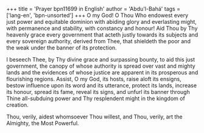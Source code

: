 +++
title = 'Prayer bpn11699 in English'
author = 'Abdu'l-Bahá'
tags = ['lang-en', 'bpn-unsorted']
+++
O my God! O Thou Who endowest every just power and equitable dominion with abiding glory and everlasting might, with permanence and stability, with constancy and honour! Aid Thou by Thy heavenly grace every government that acteth justly towards its subjects and every sovereign authority, derived from Thee, that shieldeth the poor and the weak under the banner of its protection.

I beseech Thee, by Thy divine grace and surpassing bounty, to aid this just government, the canopy of whose authority is spread over vast and mighty lands and the evidences of whose justice are apparent in its prosperous and flourishing regions. Assist, O my God, its hosts, raise aloft its ensigns, bestow influence upon its word and its utterance, protect its lands, increase its honour, spread its fame, reveal its signs, and unfurl its banner through Thine all-subduing power and Thy resplendent might in the kingdom of creation.

Thou, verily, aidest whomsoever Thou willest, and Thou, verily, art the Almighty, the Most Powerful.
